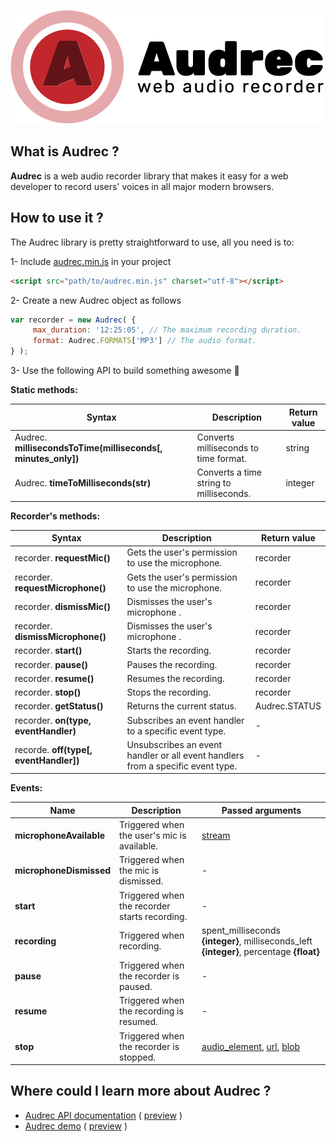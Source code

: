 ![Logo](audrec.png)

## What is Audrec ?

**Audrec** is a web audio recorder library that makes it easy for a web
developer to record users' voices in all major modern browsers.

## How to use it ?

The Audrec library is pretty straightforward to use, all you need is to:

1- Include [audrec.min.js](_dist/audrec.min.js) in your project
```html
<script src="path/to/audrec.min.js" charset="utf-8"></script>
```
2- Create a new Audrec object as follows
```javascript
var recorder = new Audrec( {
     max_duration: '12:25:05', // The maximum recording duration.
     format: Audrec.FORMATS['MP3'] // The audio format.
} );
```
3- Use the following API to build something awesome :rocket:

**Static methods:**

|Syntax|Description|Return value|
|------|-----------|------------|
|Audrec. **millisecondsToTime(milliseconds[, minutes_only])**|Converts milliseconds to time format.|string|
|Audrec. **timeToMilliseconds(str)**|Converts a time string to milliseconds.|integer|

**Recorder's methods:**

|Syntax|Description|Return value|
|------|-----------|------------|
|recorder. **requestMic()**|Gets the user's permission to use the microphone.|recorder|
|recorder. **requestMicrophone()**|Gets the user's permission to use the microphone.|recorder|
|recorder. **dismissMic()**|Dismisses the user's microphone .|recorder|
|recorder. **dismissMicrophone()**|Dismisses the user's microphone .|recorder|
|recorder. **start()**|Starts the recording.|recorder|
|recorder. **pause()**|Pauses the recording.|recorder|
|recorder. **resume()**|Resumes the recording.|recorder|
|recorder. **stop()**|Stops the recording.|recorder|
|recorder. **getStatus()**|Returns the current status.|Audrec.STATUS|
|recorder. **on(type, eventHandler)**|Subscribes an event handler to a specific event type.|-|
|recorde. **off(type[, eventHandler])**|Unsubscribes an event handler or all event handlers from a specific event type.|-|

**Events:**

|Name|Description|Passed arguments|
|----|-----------|----------------|
|**microphoneAvailable**|Triggered when the user's mic is available.|[stream](https://developer.mozilla.org/en-US/docs/Web/API/MediaStream)|
|**microphoneDismissed**|Triggered when the mic is dismissed.|-|
|**start**|Triggered when the recorder starts recording.|-|
|**recording**|Triggered when recording.|spent_milliseconds **{integer}**, milliseconds_left **{integer}**, percentage **{float}**|
|**pause**|Triggered when the recorder is paused.|-|
|**resume**|Triggered when the recording is resumed.|-|
|**stop**|Triggered when the recorder is stopped.|[audio_element](https://developer.mozilla.org/en-US/docs/Web/API/HTMLAudioElement), [url](https://developer.mozilla.org/en-US/docs/Web/API/DOMString), [blob](https://developer.mozilla.org/en-US/docs/Web/API/Blob) |




## Where could I learn more about Audrec ?

* [Audrec API documentation](_doc) ( [preview](https://htmlpreview.github.io/?https://github.com/BadrHaimeur/Audrec/blob/master/_doc/index.html) )
* [Audrec demo](_demo) ( [preview](https://htmlpreview.github.io/?https://github.com/BadrHaimeur/Audrec/blob/master/_demo/demo.html) )

